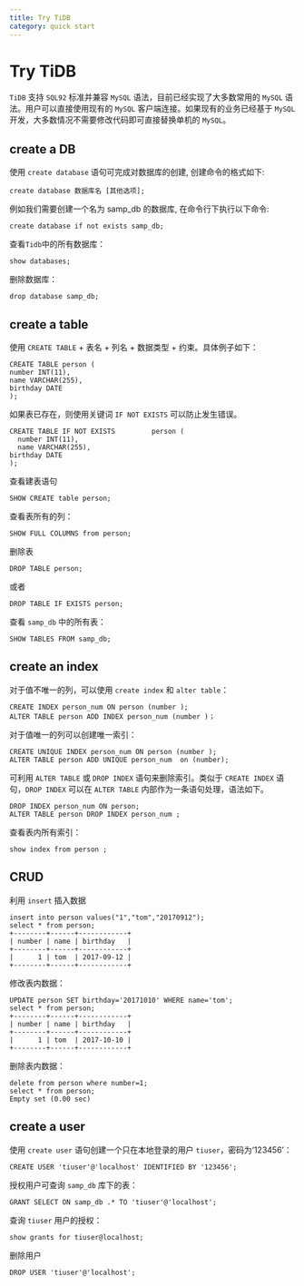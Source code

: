 ```yaml
---
title: Try TiDB
category: quick start
---
```


# Try TiDB


`TiDB` 支持 `SQL92` 标准并兼容 `MySQL` 语法，目前已经实现了大多数常用的 `MySQL` 语法。用户可以直接使用现有的 `MySQL` 客户端连接。如果现有的业务已经基于 `MySQL` 开发，大多数情况不需要修改代码即可直接替换单机的 `MySQL`。


## create a DB
使用 `create database` 语句可完成对数据库的创建, 创建命令的格式如下:

    create database 数据库名 [其他选项];
  
例如我们需要创建一个名为 samp_db 的数据库, 在命令行下执行以下命令:

    create database if not exists samp_db;

查看`Tidb`中的所有数据库：

    show databases;

删除数据库：

    drop database samp_db;


## create a table

 使用 `CREATE TABLE`  + 表名 + 列名 + 数据类型 + 约束。具体例子如下：

    CREATE TABLE person (
    number INT(11),
    name VARCHAR(255),
    birthday DATE
    );



如果表已存在，则使用关键词 `IF NOT EXISTS` 可以防止发生错误。



    CREATE TABLE IF NOT EXISTS         person (
      number INT(11),
      name VARCHAR(255),
    birthday DATE
    );

查看建表语句

    SHOW CREATE table person;

查看表所有的列：

    SHOW FULL COLUMNS from person;

删除表

    DROP TABLE person;

或者

    DROP TABLE IF EXISTS person;

查看 `samp_db` 中的所有表：

    SHOW TABLES FROM samp_db;


## create an index

对于值不唯一的列，可以使用 `create index` 和 `alter table`：

    CREATE INDEX person_num ON person (number );
    ALTER TABLE person ADD INDEX person_num (number )；

对于值唯一的列可以创建唯一索引：

    CREATE UNIQUE INDEX person_num ON person (number );
    ALTER TABLE person ADD UNIQUE person_num  on (number);

可利用 `ALTER TABLE` 或 `DROP INDEX` 语句来删除索引。类似于 `CREATE INDEX` 语句，`DROP INDEX` 可以在 `ALTER TABLE` 内部作为一条语句处理，语法如下。

    DROP INDEX person_num ON person;
    ALTER TABLE person DROP INDEX person_num ;

查看表内所有索引：

    show index from person ;

## CRUD

利用 `insert` 插入数据

    insert into person values("1","tom","20170912");
    select * from person;
    +--------+------+------------+
    | number | name | birthday   |
    +--------+------+------------+
    |      1 | tom  | 2017-09-12 |
    +--------+------+------------+


修改表内数据：

    UPDATE person SET birthday='20171010' WHERE name='tom';
    select * from person;
    +--------+------+------------+
    | number | name | birthday   |
    +--------+------+------------+
    |      1 | tom  | 2017-10-10 |
    +--------+------+------------+

删除表内数据：

    delete from person where number=1;
    select * from person;
    Empty set (0.00 sec)


## create a user
使用 `create user` 语句创建一个只在本地登录的用户 `tiuser`，密码为‘123456’：

    CREATE USER 'tiuser'@'localhost' IDENTIFIED BY '123456';

授权用户可查询 `samp_db` 库下的表：

    GRANT SELECT ON samp_db .* TO 'tiuser'@'localhost';
 
查询 `tiuser` 用户的授权：

    show grants for tiuser@localhost;

删除用户

    DROP USER 'tiuser'@'localhost';


